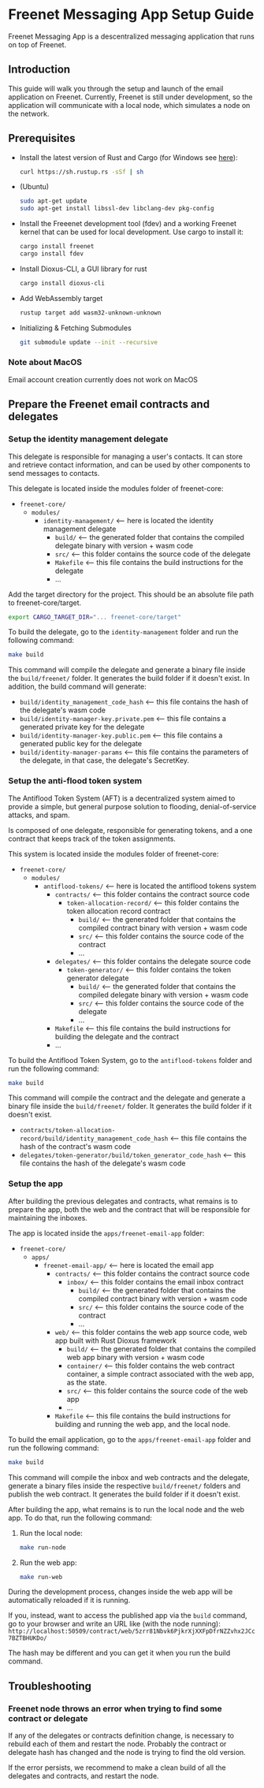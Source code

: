 # Freenet Messaging App Setup Guide

Freenet Messaging App is a descentralized messaging application that runs on top of Freenet.

## Introduction

This guide will walk you through the setup and launch of the email application on Freenet.
Currently, Freenet is still under development, so the application will communicate with a
local node, which simulates a node on the network.

## Prerequisites

- Install the latest version of Rust and Cargo (for Windows
  see [here](https://rustup.rs/)):
  ```bash
  curl https://sh.rustup.rs -sSf | sh
  ```
- (Ubuntu)
  ```bash
  sudo apt-get update
  sudo apt-get install libssl-dev libclang-dev pkg-config
  ```
- Install the Freeenet development tool (fdev) and a working Freenet kernel that can be used for local development. Use cargo to install it:
  ```bash
  cargo install freenet
  cargo install fdev
  ```
- Install Dioxus-CLI, a GUI library for rust
  ```bash
  cargo install dioxus-cli
  ```
- Add WebAssembly target
  ```bash
  rustup target add wasm32-unknown-unknown
  ```
- Initializing & Fetching Submodules
  ```bash
  git submodule update --init --recursive
  ```
### Note about MacOS
Email account creation currently does not work on MacOS

## Prepare the Freenet email contracts and delegates

### Setup the identity management delegate

This delegate is responsible for managing a user's contacts. It can store and
retrieve contact information, and can be used by other components to send messages
to contacts.

This delegate is located inside the modules folder of freenet-core:

- `freenet-core/`
  - `modules/`
    - `identity-management/` <-- here is located the identity management delegate
      - `build/` <-- the generated folder that contains the compiled delegate binary with version + wasm code
      - `src/` <-- this folder contains the source code of the delegate
      - `Makefile` <-- this file contains the build instructions for the delegate
      - ...

Add the target directory for the project. This should be an absolute file path to freenet-core/target.
```bash
export CARGO_TARGET_DIR="... freenet-core/target"
```

To build the delegate, go to the `identity-management` folder and run the following command:

```bash
make build
```

This command will compile the delegate and generate a binary file inside the `build/freenet/` folder. It
generates the build folder if it doesn't exist. In addition, the build command will generate:

- `build/identity_management_code_hash` <-- this file contains the hash of the delegate's wasm code
- `build/identity-manager-key.private.pem` <-- this file contains a generated private key for the delegate
- `build/identity-manager-key.public.pem` <-- this file contains a generated public key for the delegate
- `build/identity-manager-params` <-- this file contains the parameters of the delegate, in that case, the delegate's
  SecretKey.

### Setup the anti-flood token system

The Antiflood Token System (AFT) is a decentralized system aimed to provide a simple, but general purpose solution
to flooding, denial-of-service attacks, and spam.

Is composed of one delegate, responsible for generating tokens, and a one contract that keeps track of the token
assignments.

This system is located inside the modules folder of freenet-core:

- `freenet-core/`
  - `modules/`
    - `antiflood-tokens/` <-- here is located the antiflood tokens system
      - `contracts/` <-- this folder contains the contract source code
        - `token-allocation-record/` <-- this folder contains the token allocation record contract
          - `build/` <-- the generated folder that contains the compiled contract binary with version + wasm
            code
          - `src/` <-- this folder contains the source code of the contract
          - ...
      - `delegates/` <-- this folder contains the delegate source code
        - `token-generator/` <-- this folder contains the token generator delegate
          - `build/` <-- the generated folder that contains the compiled delegate binary with version + wasm
            code
          - `src/` <-- this folder contains the source code of the delegate
          - ...
      - `Makefile` <-- this file contains the build instructions for building the delegate and the contract
      - ...

To build the Antiflood Token System, go to the `antiflood-tokens` folder and run the following command:

```bash
make build
```

This command will compile the contract and the delegate and generate a binary file inside the `build/freenet/` folder.
It generates the build folder if it doesn't exist.

- `contracts/token-allocation-record/build/identity_management_code_hash` <-- this file contains the hash of the
  contract's wasm code
- `delegates/token-generator/build/token_generator_code_hash` <-- this file contains the hash of the delegate's wasm
  code

### Setup the app

After building the previous delegates and contracts, what remains is to prepare the app, both the web
and the contract that will be responsible for maintaining the inboxes.

The app is located inside the `apps/freenet-email-app` folder:

- `freenet-core/`
  - `apps/`
    - `freenet-email-app/` <-- here is located the email app
      - `contracts/` <-- this folder contains the contract source code
        - `inbox/` <-- this folder contains the email inbox contract
          - `build/` <-- the generated folder that contains the compiled contract binary with version + wasm
            code
          - `src/` <-- this folder contains the source code of the contract
          - ...
      - `web/` <-- this folder contains the web app source code, web app built with Rust Dioxus framework
        - `build/` <-- the generated folder that contains the compiled web app binary with version + wasm
          code
        - `container/` <-- this folder contains the web contract container, a simple contract associated
          with the web app, as the state.
        - `src/` <-- this folder contains the source code of the web app
        - ...
      - `Makefile` <-- this file contains the build instructions for building and running the web app, and
        the local node.

To build the email application, go to the `apps/freenet-email-app` folder and run the following command:

```bash
make build
```

This command will compile the inbox and web contracts and the delegate, generate a binary files
inside the respective `build/freenet/` folders and publish the web contract. It generates the build folder if it doesn't
exist.

After building the app, what remains is to run the local node and the web app. To do that, run the following command:

1. Run the local node:
   ```bash
   make run-node
   ```
2. Run the web app:
   ```bash
   make run-web
   ```

During the development process, changes inside the web app will be automatically reloaded if it is running.

If you, instead, want to access the published app via the `build` command, go to your browser and write an URL like (with the node running):
`http://localhost:50509/contract/web/5zrr81Nbvk6PjkrXjXXFpDfrNZZvhx2JCc7BZTBHUKDo/`

The hash may be different and you can get it when you run the build command.

## Troubleshooting

### Freenet node throws an error when trying to find some contract or delegate

If any of the delegates or contracts definition change, is necessary to rebuild each of them and restart the node.
Probably the contract or delegate hash has changed and the node is trying to find the old version.

If the error persists, we recommend to make a clean build of all the delegates and contracts, and restart the node.
